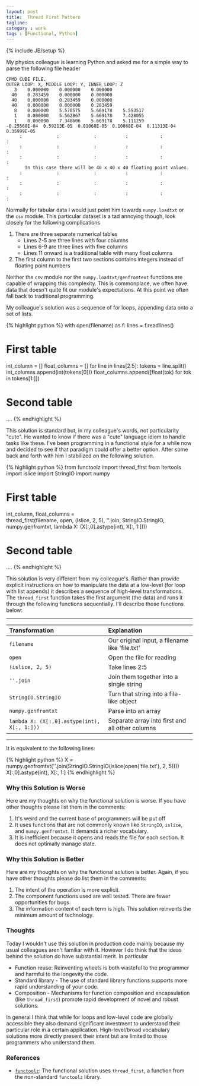 ```yaml
---
layout: post
title:  Thread First Pattern
tagline: 
category : work 
tags : [Functional, Python]
---
```

{% include JB/setup %}

My physics colleague is learning Python and asked me for a simple way to parse
the following file header

    CPMD CUBE FILE.
    OUTER LOOP: X, MIDDLE LOOP: Y, INNER LOOP: Z
       3    0.000000    0.000000    0.000000
      40    0.283459    0.000000    0.000000
      40    0.000000    0.283459    0.000000
      40    0.000000    0.000000    0.283459
       8    0.000000    5.570575    5.669178    5.593517
       1    0.000000    5.562867    5.669178    7.428055
       1    0.000000    7.340606    5.669178    5.111259
    -0.25568E-04  0.59213E-05  0.81068E-05  0.10868E-04  0.11313E-04  0.35999E-05
         :             :             :           :            :            :
         :             :             :           :            :            :
         :             :             :           :            :            :
           In this case there will be 40 x 40 x 40 floating point values
         :             :             :           :            :            :
         :             :             :           :            :            :
         :             :             :           :            :            :

Normally for tabular data I would just point him towards `numpy.loadtxt` or the `csv` module.  This particular dataset is a tad annoying though, look closely for the following complications

1.  There are three separate numerical tables
    *   Lines 2-5 are three lines with four columns
    *   Lines 6-9 are three lines with five columns
    *   Lines 11 onward is a traditional table with many float columns
2.  The first column to the first two sections contains integers instead of floating point numbers

Neither the `csv` module nor the `numpy.loadtxt/genfromtext` functions are capable of wrapping this complexity.  This is commonplace, we often have data that doesn't quite fit our module's expectations.  At this point we often fall back to traditional programming.  

My colleague's solution was a sequence of for loops, appending data onto a set of lists.



{% highlight python %}
with open(filename) as f:
    lines = f.readlines()

# First table
int_column = []
float_columns = []
for line in lines[2:5]:
    tokens = line.split()
    int_columns.append(int(tokens[0]))
    float_columns.append([float(tok) for tok in tokens[1:]])

# Second table
....
{% endhighlight %}

This solution is standard but, in my colleague's words, not particularity "cute".  He wanted to know if there was a "cute" language idiom to handle tasks like these.  I've been programming in a functional style for a while now and decided to see if that paradigm could offer a better option.  After some back and forth with him I stabilized on the following solution.


{% highlight python %}
from functoolz import thread_first
from itertools import islice
import StringIO
import numpy

# First table
int_column, float_columns = \
    thread_first(filename,
                 open,
                 (islice, 2, 5),
                 ''.join,
                 StringIO.StringIO,
                 numpy.genfromtxt,
                 lambda X: (X[:,0].astype(int), X[:, 1:])))
# Second table
....
{% endhighlight %}

This solution is very different from my colleague's.  Rather than provide explicit instructions on how to manipulate the data at a low-level (for loop with list appends) it describes a sequence of high-level transformations.  The `thread_first` function takes the first argument (the data) and runs it through the following functions sequentially.  I'll describe those functions below:

<hr>

| Transformation                                      | Explanation                                         |
|:----------------------------------------------------|:----------------------------------------------------|
| `filename`                                          | Our original input, a filename like 'file.txt'      |
| `open`                                              | Open the file for reading                           |
| `(islice, 2, 5)`                                    | Take lines 2:5                                      |
| `''.join`                                           | Join them together into a single string             |
| `StringIO.StringIO`                                 | Turn that string into a file-like object            |
| `numpy.genfromtxt`                                  | Parse into an array                                 |
| `lambda X: (X[:,0].astype(int), X[:, 1:]))`         | Separate array into first and all other columns     |

<hr>

It is equivalent to the following lines:

{% highlight python %}
X = numpy.genfromtxt(''.join(StringIO.StringIO(islice(open('file.txt'), 2, 5))))
X[:,0].astype(int), X[:, 1:]
{% endhighlight %}


### Why this Solution is Worse

Here are my thoughts on why the functional solution is worse.  If you have other thoughts please list them in the comments:

1.  It's weird and the current base of programmers will be put off
2.  It uses functions that are not commonly known like `StringIO`, `islice`, and `numpy.genfromtxt`.  It demands a richer vocabulary.
3.  It is inefficient because it opens and reads the file for each section.  It does not optimally manage state.


### Why this Solution is Better

Here are my thoughts on why the functional solution is better.  Again, if you have other thoughts please do list them in the comments:

1.  The intent of the operation is more explicit.
2.  The component functions used are well tested.  There are fewer opportunities for bugs.  
3.  The information content of each term is high.  This solution reinvents the minimum amount of technology.


### Thoughts

Today I wouldn't use this solution in production code mainly because my usual colleagues aren't familiar with it.  However I do think that the ideas behind the solution do have substantial merit.  In particular

*   Function reuse:  Reinventing wheels is both wasteful to the programmer and harmful to the longevity the code.
*   Standard library - The use of standard library functions supports more rapid understanding of your code.
*   Composition - Mechanisms for function composition and encapsulation (like `thread_first`) promote rapid development of novel and robust solutions.

In general I think that while for loops and low-level code are globally accessible they also demand significant investment to understand their particular role in a certain application.  High-level/broad vocabulary solutions more directly present their intent but are limited to those programmers who understand them.  

### References

*   [`functoolz`](http://github.com/mrocklin/functoolz/): The functional solution uses `thread_first`, a function from the non-standard `functoolz` library. 
